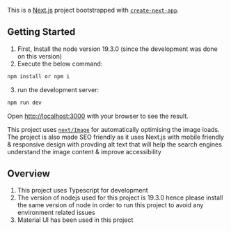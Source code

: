 This is a [Next.js](https://nextjs.org/) project bootstrapped with [`create-next-app`](https://github.com/vercel/next.js/tree/canary/packages/create-next-app).

## Getting Started

1. First, Install the node version 19.3.0 (since the development was done on this version)
2. Execute the below command:

```bash
npm install or npm i
```
3. run the development server:

```bash
npm run dev
```

Open [http://localhost:3000](http://localhost:3000) with your browser to see the result.

This project uses [`next/Image`](https://nextjs.org/docs/pages/building-your-application/optimizing/images) for automatically optimising the image loads. The project is also made SEO friendly as it uses Next.js with mobile friendly & responsive design with provding alt text that will help the search engines understand the image content & improve accessibility

## Overview

1. This project uses Typescript for development
2. The version of nodejs used for this project is 19.3.0 hence please install the same version of node in order to run this project to avoid any environment related issues
3. Material UI has been used in this project